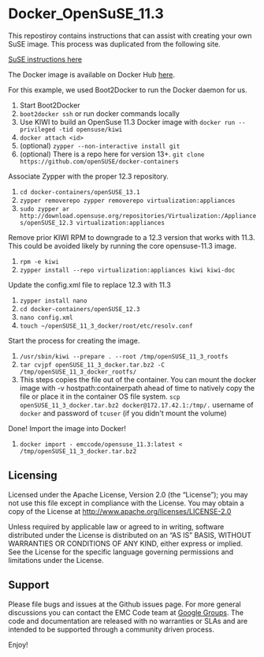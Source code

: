 Docker\_OpenSuSE\_11.3
====================
This repostiroy contains instructions that can assist with creating your own SuSE image.  This process was duplicated from the following site.

<a href="http://flavio.castelli.name/2013/04/12/docker-and-opensuse">SuSE instructions here</a>

The Docker image is available on Docker Hub <a href="https://registry.hub.docker.com/u/emccode/opensuse_11.3/">here</a>.

For this example, we used Boot2Docker to run the Docker daemon for us.

1. Start Boot2Docker
2. ```boot2docker ssh``` or run docker commands locally
3. Use KIWI to build an OpenSuse 11.3 Docker image with ```docker run --privileged -tid opensuse/kiwi```
5. ```docker attach <id>```
4. (optional) ```zypper --non-interactive install git```
5. (optional) There is a repo here for version 13+. ```git clone https://github.com/openSUSE/docker-containers```

Associate Zypper with the proper 12.3 repository.

1. ```cd docker-containers/openSUSE_13.1```
2. ```zypper removerepo zypper removerepo virtualization:appliances```
3. ```sudo zypper ar http://download.opensuse.org/repositories/Virtualization:/Appliances/openSUSE_12.3 virtualization:appliances```

Remove prior KIWI RPM to downgrade to a 12.3 version that works with 11.3.  This could be avoided likely by running the core opensuse-11.3 image.

1. ```rpm -e kiwi```
2. ```zypper install --repo virtualization:appliances kiwi kiwi-doc```

Update the config.xml file to replace 12.3 with 11.3

1. ```zypper install nano```
2. ```cd docker-containers/openSUSE_12.3```
3. ```nano config.xml```
4. ```touch ~/openSUSE_11_3_docker/root/etc/resolv.conf```

Start the process for creating the image.

1. ```/usr/sbin/kiwi --prepare . --root /tmp/openSUSE_11_3_rootfs```
2. ```tar cvjpf openSUSE_11_3_docker.tar.bz2 -C /tmp/openSUSE_11_3_docker_rootfs/```
3. This steps copies the file out of the container.  You can mount the docker image with -v hostpath:containerpath ahead of time to natively copy the file or place it in the container OS file system.  ```scp openSUSE_11_3_docker.tar.bz2 docker@172.17.42.1:/tmp/.``` username of ```docker``` and password of ```tcuser``` (if you didn't mount the volume)

Done!  Import the image into Docker!

1. ```docker import - emccode/opensuse_11.3:latest < /tmp/openSUSE_11_3_docker.tar.bz2```



Licensing
---------
Licensed under the Apache License, Version 2.0 (the “License”); you may not use this file except in compliance with the License. You may obtain a copy of the License at <http://www.apache.org/licenses/LICENSE-2.0>

Unless required by applicable law or agreed to in writing, software distributed under the License is distributed on an “AS IS” BASIS, WITHOUT WARRANTIES OR CONDITIONS OF ANY KIND, either express or implied. See the License for the specific language governing permissions and limitations under the License.

Support
-------
Please file bugs and issues at the Github issues page. For more general discussions you can contact the EMC Code team at <a href="https://groups.google.com/forum/#!forum/emccode-users">Google Groups</a>. The code and documentation are released with no warranties or SLAs and are intended to be supported through a community driven process.

Enjoy!
